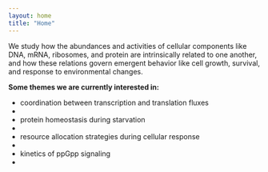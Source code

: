 ```yaml
---
layout: home
title: "Home"
---
```


We study how the abundances and activities of cellular components like DNA, mRNA, ribosomes, and protein are intrinsically related to one another, and how these relations govern emergent behavior like cell growth, survival, and response to environmental changes.

<b>Some themes we are currently interested in:</b> <br>
<ul>
  <li>coordination between transcription and translation fluxes <li><br>
  <li>protein homeostasis during starvation <li><br>
  <li>resource allocation strategies during cellular response  <li><br>
  <li>kinetics of ppGpp signaling <li><br>
</ul>
